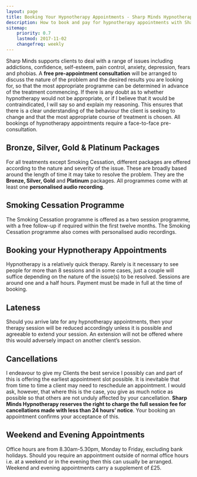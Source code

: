 ```yaml
---
layout: page
title: Booking Your Hypnotherapy Appointments - Sharp Minds Hypnotherapy
description: How to book and pay for hypnotherapy appointments with Sharp Minds Hypnotherapy. N.B. All bookings require a FREE pre-consultation.
sitemap:
    priority: 0.7
    lastmod: 2017-11-02
    changefreq: weekly
---
```

Sharp Minds supports clients to deal with a range of issues including addictions, confidence, self-esteem, pain control, anxiety, depression, fears and phobias. A **free pre-appointment consultation** will be arranged to discuss the nature of the problem and the desired results you are looking for, so that the most appropriate programme can be determined in advance of the treatment commencing. If there is any doubt as to whether hypnotherapy would not be appropriate, or if I believe that it would be contraindicated, I will say so and explain my reasoning.  This ensures that there is a clear understanding of the behaviour the client is seeking to change and that the most appropriate course of treatment is chosen. All bookings of hypnotherapy appointments require a face-to-face pre-consultation.

## Bronze, Silver, Gold & Platinum Packages

For all treatments except Smoking Cessation, different packages are offered according to the nature and severity of the issue. These are broadly based around the length of time it may take to resolve the problem. They are the **Bronze, Silver, Gold** and **Platinum** packages. All programmes come with at least one **personalised audio recording**.

## Smoking Cessation Programme

The Smoking Cessation programme is offered as a two session programme, with a free follow-up if required within the first twelve months.  The Smoking Cessation programme also comes with personalised audio recordings.

## Booking your Hypnotherapy Appointments

Hypnotherapy is a relatively quick therapy. Rarely is it necessary to see people for more than 8 sessions and in some cases, just a couple will suffice depending on the nature of the issue(s) to be resolved. Sessions are around one and a half hours. Payment must be made in full at the time of booking.

## Lateness

Should you arrive late for any hypnotherapy appointments, then your therapy session will be reduced accordingly unless it is possible and agreeable to extend your session. An extension will not be offered where this would adversely impact on another client’s session.

## Cancellations

I endeavour to give my Clients the best service I possibly can and part of this is offering the earliest appointment slot possible. It is inevitable that from time to time a client may need to reschedule an appointment. I would ask, however, that where this is the case, you give as much notice as possible so that others are not unduly affected by your cancellation. **Sharp Minds Hypnotherapy reserves the right to charge the full session fee for cancellations made with less than 24 hours’ notice**. Your booking an appointment confirms your acceptance of this.

## Weekend and Evening Appointments

Office hours are from 8.30am-5.30pm, Monday to Friday, excluding bank holidays. Should you require an appointment outside of normal office hours i.e. at a weekend or in the evening then this can usually be arranged. Weekend and evening appointments carry a supplement of £25.
